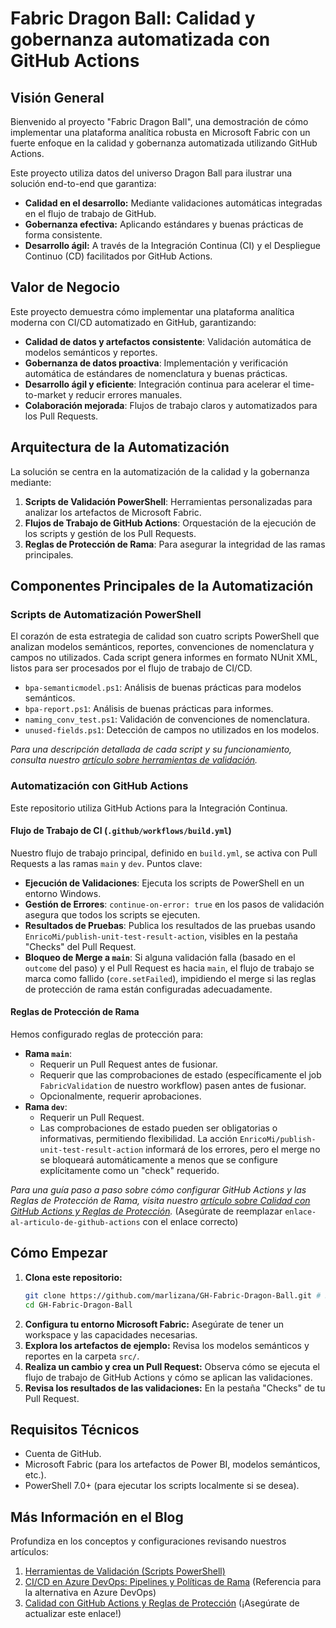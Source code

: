 # Fabric Dragon Ball: Calidad y gobernanza automatizada con GitHub Actions

## Visión General

Bienvenido al proyecto "Fabric Dragon Ball", una demostración de cómo implementar una plataforma analítica robusta en Microsoft Fabric con un fuerte enfoque en la calidad y gobernanza automatizada utilizando GitHub Actions.

Este proyecto utiliza datos del universo Dragon Ball para ilustrar una solución end-to-end que garantiza:

-   **Calidad en el desarrollo:** Mediante validaciones automáticas integradas en el flujo de trabajo de GitHub.
-   **Gobernanza efectiva:** Aplicando estándares y buenas prácticas de forma consistente.
-   **Desarrollo ágil:** A través de la Integración Continua (CI) y el Despliegue Continuo (CD) facilitados por GitHub Actions.

## Valor de Negocio

Este proyecto demuestra cómo implementar una plataforma analítica moderna con CI/CD automatizado en GitHub, garantizando:

-   **Calidad de datos y artefactos consistente**: Validación automática de modelos semánticos y reportes.
-   **Gobernanza de datos proactiva**: Implementación y verificación automática de estándares de nomenclatura y buenas prácticas.
-   **Desarrollo ágil y eficiente**: Integración continua para acelerar el time-to-market y reducir errores manuales.
-   **Colaboración mejorada**: Flujos de trabajo claros y automatizados para los Pull Requests.

## Arquitectura de la Automatización

La solución se centra en la automatización de la calidad y la gobernanza mediante:

1.  **Scripts de Validación PowerShell**: Herramientas personalizadas para analizar los artefactos de Microsoft Fabric.
2.  **Flujos de Trabajo de GitHub Actions**: Orquestación de la ejecución de los scripts y gestión de los Pull Requests.
3.  **Reglas de Protección de Rama**: Para asegurar la integridad de las ramas principales.

## Componentes Principales de la Automatización

### Scripts de Automatización PowerShell

El corazón de esta estrategia de calidad son cuatro scripts PowerShell que analizan modelos semánticos, reportes, convenciones de nomenclatura y campos no utilizados. Cada script genera informes en formato NUnit XML, listos para ser procesados por el flujo de trabajo de CI/CD.

-   `bpa-semanticmodel.ps1`: Análisis de buenas prácticas para modelos semánticos.
-   `bpa-report.ps1`: Análisis de buenas prácticas para informes.
-   `naming_conv_test.ps1`: Validación de convenciones de nomenclatura.
-   `unused-fields.ps1`: Detección de campos no utilizados en los modelos.

*Para una descripción detallada de cada script y su funcionamiento, consulta nuestro [artículo sobre herramientas de validación](https://medium.com/@akanemar/calidad-nivel-saiyan-automatizando-los-test-de-calidad-y-gobernanza-de-microsoft-fabric-3284b9f06d43).*

### Automatización con GitHub Actions

Este repositorio utiliza GitHub Actions para la Integración Continua.

#### Flujo de Trabajo de CI (`.github/workflows/build.yml`)
Nuestro flujo de trabajo principal, definido en `build.yml`, se activa con Pull Requests a las ramas `main` y `dev`.
Puntos clave:
-   **Ejecución de Validaciones**: Ejecuta los scripts de PowerShell en un entorno Windows.
-   **Gestión de Errores**: `continue-on-error: true` en los pasos de validación asegura que todos los scripts se ejecuten.
-   **Resultados de Pruebas**: Publica los resultados de las pruebas usando `EnricoMi/publish-unit-test-result-action`, visibles en la pestaña "Checks" del Pull Request.
-   **Bloqueo de Merge a `main`**: Si alguna validación falla (basado en el `outcome` del paso) y el Pull Request es hacia `main`, el flujo de trabajo se marca como fallido (`core.setFailed`), impidiendo el merge si las reglas de protección de rama están configuradas adecuadamente.

#### Reglas de Protección de Rama
Hemos configurado reglas de protección para:
-   **Rama `main`**:
    -   Requerir un Pull Request antes de fusionar.
    -   Requerir que las comprobaciones de estado (específicamente el job `FabricValidation` de nuestro workflow) pasen antes de fusionar.
    -   Opcionalmente, requerir aprobaciones.
-   **Rama `dev`**:
    -   Requerir un Pull Request.
    -   Las comprobaciones de estado pueden ser obligatorias o informativas, permitiendo flexibilidad. La acción `EnricoMi/publish-unit-test-result-action` informará de los errores, pero el merge no se bloqueará automáticamente a menos que se configure explícitamente como un "check" requerido.

*Para una guía paso a paso sobre cómo configurar GitHub Actions y las Reglas de Protección de Rama, visita nuestro [artículo sobre Calidad con GitHub Actions y Reglas de Protección](enlace-al-articulo-de-github-actions).* (Asegúrate de reemplazar `enlace-al-articulo-de-github-actions` con el enlace correcto)

## Cómo Empezar

1.  **Clona este repositorio:**
    ```bash
    git clone https://github.com/marlizana/GH-Fabric-Dragon-Ball.git # Reemplaza con la URL de tu repositorio si es diferente
    cd GH-Fabric-Dragon-Ball
    ```
2.  **Configura tu entorno Microsoft Fabric:** Asegúrate de tener un workspace y las capacidades necesarias.
3.  **Explora los artefactos de ejemplo:** Revisa los modelos semánticos y reportes en la carpeta `src/`.
4.  **Realiza un cambio y crea un Pull Request:** Observa cómo se ejecuta el flujo de trabajo de GitHub Actions y cómo se aplican las validaciones.
5.  **Revisa los resultados de las validaciones:** En la pestaña "Checks" de tu Pull Request.

## Requisitos Técnicos

-   Cuenta de GitHub.
-   Microsoft Fabric (para los artefactos de Power BI, modelos semánticos, etc.).
-   PowerShell 7.0+ (para ejecutar los scripts localmente si se desea).


## Más Información en el Blog

Profundiza en los conceptos y configuraciones revisando nuestros artículos:

1.  [Herramientas de Validación (Scripts PowerShell)](https://medium.com/@akanemar/calidad-nivel-saiyan-automatizando-los-test-de-calidad-y-gobernanza-de-microsoft-fabric-3284b9f06d43)
2.  [CI/CD en Azure DevOps: Pipelines y Políticas de Rama](https://medium.com/@akanemar/azure-devops-pipelines-y-pol%C3%ADticas-de-ramas-d7b0da495084) (Referencia para la alternativa en Azure DevOps)
3.  [Calidad con GitHub Actions y Reglas de Protección](enlace-al-articulo-de-github-actions) (¡Asegúrate de actualizar este enlace!)
